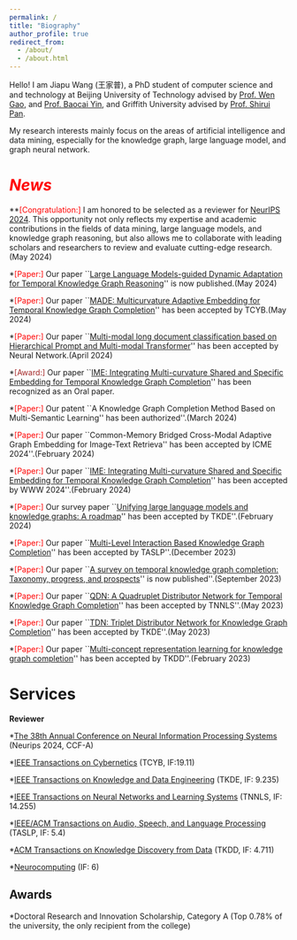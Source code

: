 ```yaml
---
permalink: /
title: "Biography"
author_profile: true
redirect_from: 
  - /about/
  - /about.html
---
```


Hello! I am Jiapu Wang (王家普), a PhD student of computer science and and technology at Beijing University of Technology advised by [Prof. Wen Gao](https://idm.pku.edu.cn/info/1017/1041.htm), and [Prof. Baocai Yin](https://www.bjut.edu.cn/info/1059/1568.htm), and Griffith University advised by [Prof. Shirui Pan](https://shiruipan.github.io). 

My research interests mainly focus on the areas of artificial intelligence and data mining, especially for the knowledge graph, large language model, and graph neural network.

<span style="color:red">_News_</span>
======
  **<span style="color:red">[Congratulation:]</span> I am honored to be selected as a reviewer for [NeurIPS 2024](https://neurips.cc/Conferences/2024). This opportunity not only reflects my expertise and academic contributions in the fields of data mining, large language models, and knowledge graph reasoning, but also allows me to collaborate with leading scholars and researchers to review and evaluate cutting-edge research. (May 2024)
  
  *<span style="color:red">[Paper:]</span> Our paper ``[Large Language Models-guided Dynamic Adaptation for Temporal Knowledge Graph Reasoning](https://arxiv.org/abs/2405.14170)'' is now published.(May 2024)

  *<span style="color:red">[Paper:]</span> Our paper ``[MADE: Multicurvature Adaptive Embedding for Temporal Knowledge Graph Completion](https://ieeexplore.ieee.org/abstract/document/10535899)'' has been accepted by TCYB.(May 2024)
  
  *<span style="color:red">[Paper:]</span> Our paper ``[Multi-modal long document classification based on Hierarchical Prompt and Multi-modal Transformer](https://www.sciencedirect.com/science/article/pii/S0893608024002466)'' has been accepted by Neural Network.(April 2024)
  
  *<span style="color:brown">[Award:]</span> Our paper ``[IME: Integrating Multi-curvature Shared and Specific Embedding for Temporal Knowledge Graph Completion](https://dl.acm.org/doi/abs/10.1145/3589334.3645361)'' has been recognized as an Oral paper.

  *<span style="color:red">[Paper:]</span> Our patent ``A Knowledge Graph Completion Method Based on Multi-Semantic Learning'' has been authorized''.(March 2024)

  *<span style="color:red">[Paper:]</span> Our paper ``Common-Memory Bridged Cross-Modal Adaptive Graph Embedding for Image-Text Retrieva'' has been accepted by ICME 2024''.(February 2024)

  *<span style="color:red">[Paper:]</span> Our paper ``[IME: Integrating Multi-curvature Shared and Specific Embedding for Temporal Knowledge Graph Completion](https://dl.acm.org/doi/abs/10.1145/3589334.3645361)'' has been accepted by WWW 2024''.(February 2024)

  *<span style="color:red">[Paper:]</span> Our survey paper ``[Unifying large language models and knowledge graphs: A roadmap](https://ieeexplore.ieee.org/abstract/document/10387715)'' has been accepted by TKDE''.(February 2024)

  *<span style="color:red">[Paper:]</span> Our paper ``[Multi-Level Interaction Based Knowledge Graph Completion](https://ieeexplore.ieee.org/abstract/document/10313042)'' has been accepted by TASLP''.(December 2023)

  *<span style="color:red">[Paper:]</span> Our paper ``[A survey on temporal knowledge graph completion: Taxonomy, progress, and prospects](https://arxiv.org/abs/2308.02457)'' is now published''.(September 2023)

  *<span style="color:red">[Paper:]</span> Our paper ``[QDN: A Quadruplet Distributor Network for Temporal Knowledge Graph Completion](https://ieeexplore.ieee.org/document/10132432)'' has been accepted by TNNLS''.(May 2023)

  *<span style="color:red">[Paper:]</span> Our paper ``[TDN: Triplet Distributor Network for Knowledge Graph Completion](https://ieeexplore.ieee.org/abstract/document/10115028)'' has been accepted by TKDE''.(May 2023)

  *<span style="color:red">[Paper:]</span> Our paper ``[Multi-concept representation learning for knowledge graph completion](https://dl.acm.org/doi/full/10.1145/3533017)'' has been accepted by TKDD''.(February 2023)

__Services__
======
__Reviewer__

  *[The 38th Annual Conference on Neural Information Processing Systems](https://neurips.cc/Conferences/2024) (Neurips 2024, CCF-A)

  *[IEEE Transactions on Cybernetics](https://ieeexplore.ieee.org/xpl/RecentIssue.jsp?punumber=6221036) (TCYB, IF:19.11)
  
  *[IEEE Transactions on Knowledge and Data Engineering](https://ieeexplore.ieee.org/xpl/RecentIssue.jsp?punumber=69) (TKDE, IF: 9.235)
  
  *[IEEE Transactions on Neural Networks and Learning Systems](https://ieeexplore.ieee.org/xpl/RecentIssue.jsp?punumber=5962385) (TNNLS, IF: 14.255)
  
  *[IEEE/ACM Transactions on Audio, Speech, and Language Processing](https://ieeexplore.ieee.org/xpl/RecentIssue.jsp?punumber=6570655) (TASLP, IF: 5.4)
  
  *[ACM Transactions on Knowledge Discovery from Data](https://dl.acm.org/journal/tkdd) (TKDD, IF: 4.711)
  
  *[Neurocomputing](https://www.sciencedirect.com/journal/neurocomputing) (IF: 6)

Awards
------
  *Doctoral Research and Innovation Scholarship, Category A (Top 0.78% of the university, the only recipient from the college)
